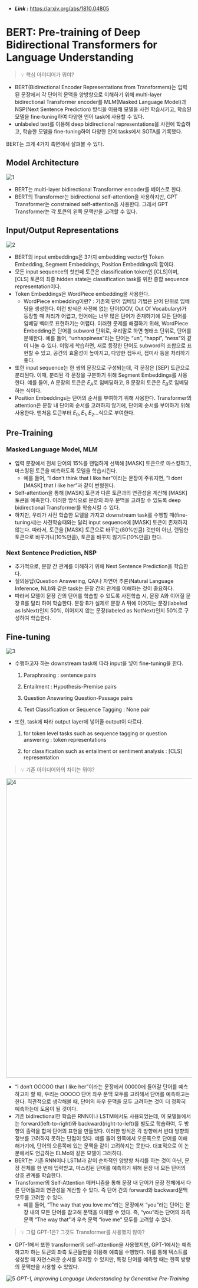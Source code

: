 - ***Link :*** https://arxiv.org/abs/1810.04805

# BERT: Pre-training of Deep Bidirectional Transformers for Language Understanding  

> 💡 핵심 아이디어가 뭐야?

- BERT(Bidirectional Encoder Representations from Transformers)는 입력된 문장에서 각 단어의 문맥을 양방향으로 이해하기 위해 multi-layer bidirectional Transformer encoder를 MLM(Masked Language Model)과 NSP(Next Sentence Prediction) 방식을 이용해 모델을 사전 학습시키고, 학습된 모델을 fine-tuning하여 다양한 언어 task에 사용할 수 있다.
- unlabeled text를 이용해 deep bidirectional representations을 사전에 학습하고, 학습한 모델을 fine-tuning하여 다양한 언어 tasks에서 SOTA를 기록했다.

BERT는 크게 4가지 측면에서 살펴볼 수 있다.

## **Model Architecture**
![1](https://github.com/user-attachments/assets/fd7f3686-606e-419a-821e-807e2427805f)


- BERT는 multi-layer bidirectional Transformer encoder를 베이스로 한다.
- BERT의 Transformer는 bidirectional self-attention을 사용하지만, GPT Transformer는 constrained self-attention을 사용한다. 그래서 GPT Transformer는 각 토큰의 왼쪽 문맥만을 고려할 수 있다.

## **Input/Output Representations**

![2](https://github.com/user-attachments/assets/002b3128-b600-46b2-bed1-5149f39e446c)

- BERT의 input embeddings은 3가지 embedding vector인 Token Embedding, Segment Embeddings, Position Embeddings의 합이다.
- 모든 input sequence의 첫번째 토큰은 classification token인 [CLS]이며, [CLS] 토큰의 최종 hidden state는 classification task를 위한 종합 sequence representation이다.
- Token Embeddings은 WordPiece embedding을 사용한다.
    - WordPiece embedding이란? : 기존의 단어 임베딩 기법은 단어 단위로 임베딩을 생성한다. 이런 방식은 사전에 없는 단어(OOV, Out Of Vocabulary)가 등장할 때 처리가 어렵고, 언어에는 너무 많은 단어가 존재하기에 모든 단어를 임베딩 벡터로 표현하기는 어렵다. 이러한 문제를 해결하기 위해, WordPiece Embedding은 단어를 subword 단위로, 우리말로 하면 형태소 단위로, 단어를 분해한다. 예를 들어, “unhappiness”라는 단어는 “un”, “happi”, “ness”와 같이 나눌 수 있다. 이렇게 학습하면, 새로 등장한 단어도 subword의 조합으로 표현할 수 있고, 공간의 효율성이 높아지고, 다양한 접두사, 접미사 등을 처리하기 좋다.
- 또한 input sequence는 한 쌍의 문장으로 구성되는데, 각 문장은 [SEP] 토큰으로 분리된다. 이때, 분리된 각 문장을 구분하기 위해 Segment Embeddings를 사용한다. 예를 들어, A 문장의 토큰은 $E_A$로 임베딩하고, B 문장의 토큰은 $E_B$로 임베딩하는 식이다.
- Position Embeddings는 단어의 순서를 부여하기 위해 사용한다. Transformer의 attention은 문장 내 단어의 순서를 고려하지 않기에, 단어의 순서를 부여하기 위해 사용한다. 맨처음 토큰부터 $E_0, E_1,E_2...$식으로 부여한다.

## **Pre-Training**

### **Masked Language Model, MLM**

- 입력 문장에서 전체 단어의 15%를 랜덤하게 선택해 [MASK] 토큰으로 마스킹하고, 마스킹된 토큰을 예측하도록 모델을 학습시킨다.
    - 예를 들어, “I don’t think that I like her”이라는 문장이 주워지면, ”I dont [MASK] that I like her”과 같이 변형한다.
- Self-attention을 통해 [MASK] 토큰과 다른 토큰과의 연관성을 계산해 [MASK] 토큰을 예측한다. 이러한 방식으로 문장의 좌우 문맥을 고려할 수 있도록 deep bidirectional Transformer를 학습시킬 수 있다.
- 하지만, 우리가 사전 학습한 모델을 가지고 downstream task를 수행할 때(fine-tuning시)는 사전학습때와는 달리 input sequence에 [MASK] 토큰이 존재하지 않는다. 따라서, 토큰을 [MASK] 토큰으로 바꾸는(80%만큼) 것만이 아닌, 랜덤한 토큰으로 바꾸거나(10%만큼), 토큰을 바꾸지 않기도(10%만큼) 한다.

### **Next Sentence Prediction, NSP**

- 추가적으로, 문장 간 관계를 이해하기 위해 Next Sentence Prediction을 학습한다.
- 질의응답(Question Answering, QA)나 자연어 추론(Natural Language Inference, NLI)와 같은 task는 문장 간의 관계를 이해하는 것이 중요하다.
- 따라서 모델이 문장 간의 단어를 학습할 수 있도록 사전학습 시, 문장 A와 이어질 문장 B를 달리 하여 학습한다. 문장 B가 실제로 문장 A 뒤에 이어지는 문장(labeled as IsNext)인지 50%, 이어지지 않는 문장(labeled as NotNext)인지 50%로 구성하여 학습한다.

## **Fine-tuning**

![3](https://github.com/user-attachments/assets/8d29efe2-8fea-4cc8-9ac8-a912c1014613)

- 수행하고자 하는 downstream task에 따라 input을 넣어 fine-tuning을 한다.
    
    1) Paraphrasing : sentence pairs
    
    2) Entailment : Hypothesis-Premise pairs
    
    3) Question Answering Question-Passage pairs
    
    4) Text Classification or Sequence Tagging : None pair 
    
- 또한, task에 따라 output layer에 넣어줄 output이 다르다.
    
    1) for token level tasks such as sequence tagging or question answering : token representations
    
    2) for classification such as entailment or sentiment analysis : [CLS] representation
    
> 💡 기존 아이디어와의 차이는 뭐야?

<img width="811" alt="4" src="https://github.com/user-attachments/assets/2df6b223-f27f-4493-b1fa-6665eaad448f">

- “I don’t OOOOO that I like her”이라는 문장에서 00000에 들어갈 단어를 예측하고자 할 때, 우리는 OOOOO 단어 좌우 문맥 모두를 고려해서 단어를 예측하고는 한다. 직관적으로 생각해볼 때, 단어의 좌우 문맥을 모두 고려하는 것이 더 정확히 예측하는데 도움이 될 것이다.
- 기존 bidirectional한 학습은 RNN이나 LSTM에서도 사용되었는데, 이 모델들에서는 forward(left-to-right)와 backward(right-to-left)를 별도로 학습하여, 두 방향의 출력을 합쳐 단어의 표현을 만들었다. 이러한 방식은 각 방향에서 반대 방향의 정보를 고려하지 못하는 단점이 있다. 예를 들어 왼쪽에서 오른쪽으로 단어를 이해해가기에, 단어의 오른쪽에 있는 문맥을 같이 고려하지는 못한다. 대표적으로 이 논문에서도 언급하는 ELMo와 같은 모델이 그러하다.
- BERT는 기존 RNN이나 LSTM과 같이 순차적인 양방향 처리를 하는 것이 아닌, 문장 전체를 한 번에 입력받고, 마스킹된 단어를 예측하기 위해 문장 내 모든 단어의 상호 관계를 학습한다.
- Transformer의 Self-Attention 메커니즘을 통해 문장 내 단어가 문장 전체에서 다른 단어들과의 연관성을 계산할 수 있다. 즉 단어 간의 forward와 backward문맥 모두를 고려할 수 있다.
    - 예를 들어, “The way that you love me”라는 문장에서 “you”라는 단어는 문장 내의 모든 단어를 참고해 문맥을 이해할 수 있다. 즉, “you”라는 단어의 좌측 문맥 “The way that”과 우측 문맥 “love me” 모두를 고려할 수 있다.
  
> 💡 그럼 GPT-1은? 그것도 Transformer를 사용했지 않아?  

- GPT-1에서 또한 transformer의 self-attention을 사용했지만, GPT-1에서는 예측하고자 하는 토큰의 좌측 토큰들만을 이용해 예측을 수행했다. 이를 통해 텍스트를 생성할 때 자연스러운 순서를 유지할 수 있지만, 특정 단어를 예측할 때는 한쪽 방향의 문맥만을 사용할 수 있었다.

![5](https://github.com/user-attachments/assets/4990be59-5dc1-4311-9668-d2561ef145b8)
*GPT-1, Improving Language Understanding by Generative Pre-Training*
